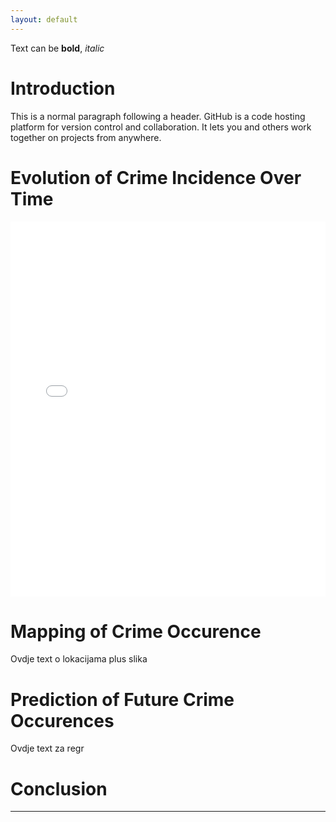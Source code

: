 ```yaml
---
layout: default
---
```


Text can be **bold**, _italic_

# Introduction

This is a normal paragraph following a header. GitHub is a code hosting platform for version control and collaboration. It lets you and others work together on projects from anywhere.


# Evolution of Crime Incidence Over Time

<iframe src="crimes_plot.html" style="width:100%;height:600px;border:none;"></iframe>



# Mapping of Crime Occurence

Ovdje text o lokacijama plus slika


# Prediction of Future Crime Occurences

Ovdje text za regr

# Conclusion

* * *


